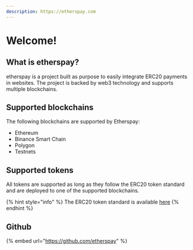 ```yaml
---
description: https://etherspay.com
---
```


# Welcome!

## What is etherspay?

etherspay is a project built as purpose to easily integrate ERC20 payments in websites. The project is backed by web3 technology and supports multiple blockchains.

## Supported blockchains

The following blockchains are supported by Etherspay:

* Ethereum
* Binance Smart Chain
* Polygon
* Testnets

## Supported tokens

All tokens are supported as long as they follow the ERC20 token standard and are deployed to one of the supported blockchains.

{% hint style="info" %}
The ERC20 token standard is available [here](https://github.com/ethereum/EIPs/blob/master/EIPS/eip-20.md)
{% endhint %}

## Github

{% embed url="https://github.com/etherspay" %}
